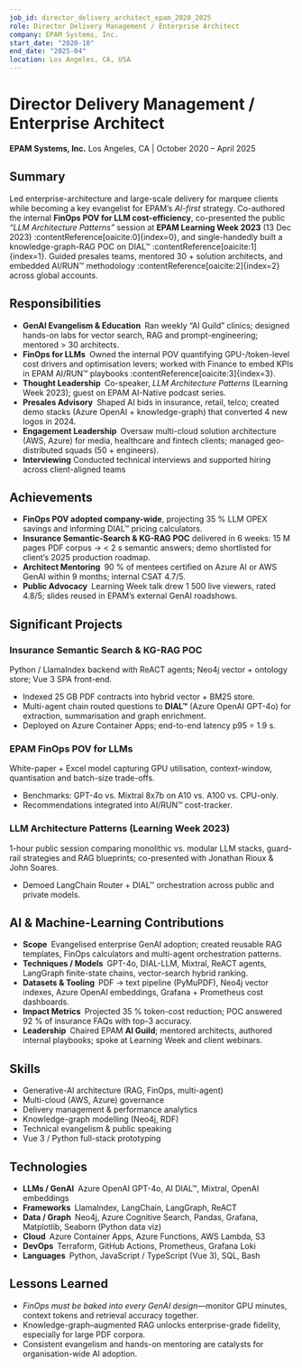 ```yaml
---
job_id: director_delivery_architect_epam_2020_2025
role: Director Delivery Management / Enterprise Architect
company: EPAM Systems, Inc.
start_date: "2020-10"
end_date: "2025-04"
location: Los Angeles, CA, USA
---
```


# Director Delivery Management / Enterprise Architect
**EPAM Systems, Inc.**
Los Angeles, CA | October 2020 – April 2025

## Summary
Led enterprise-architecture and large-scale delivery for marquee clients while becoming a key evangelist for EPAM’s *AI-first* strategy.
Co-authored the internal **FinOps POV for LLM cost-efficiency**, co-presented the public *“LLM Architecture Patterns”* session at **EPAM Learning Week 2023** (13 Dec 2023) :contentReference[oaicite:0]{index=0}, and single-handedly built a knowledge-graph-RAG POC on DIAL™ :contentReference[oaicite:1]{index=1}.
Guided presales teams, mentored 30 + solution architects, and embedded AI/RUN™ methodology :contentReference[oaicite:2]{index=2} across global accounts.

## Responsibilities
- **GenAI Evangelism & Education** Ran weekly “AI Guild” clinics; designed hands-on labs for vector search, RAG and prompt-engineering; mentored > 30 architects.
- **FinOps for LLMs** Owned the internal POV quantifying GPU-/token-level cost drivers and optimisation levers; worked with Finance to embed KPIs in EPAM AI/RUN™ playbooks :contentReference[oaicite:3]{index=3}.
- **Thought Leadership** Co-speaker, *LLM Architecture Patterns* (Learning Week 2023); guest on EPAM AI-Native podcast series.
- **Presales Advisory** Shaped AI bids in insurance, retail, telco; created demo stacks (Azure OpenAI + knowledge-graph) that converted 4 new logos in 2024.
- **Engagement Leadership** Oversaw multi-cloud solution architecture (AWS, Azure) for media, healthcare and fintech clients; managed geo-distributed squads (50 + engineers).
- **Interviewing** Conducted technical interviews and supported hiring across client-aligned teams

## Achievements
- **FinOps POV adopted company-wide**, projecting 35 % LLM OPEX savings and informing DIAL™ pricing calculators.
- **Insurance Semantic-Search & KG-RAG POC** delivered in 6 weeks: 15 M pages PDF corpus → < 2 s semantic answers; demo shortlisted for client’s 2025 production roadmap.
- **Architect Mentoring** 90 % of mentees certified on Azure AI or AWS GenAI within 9 months; internal CSAT 4.7/5.
- **Public Advocacy** Learning Week talk drew 1 500 live viewers, rated 4.8/5; slides reused in EPAM’s external GenAI roadshows.

## Significant Projects
### Insurance Semantic Search & KG-RAG POC
Python / LlamaIndex backend with ReACT agents; Neo4j vector + ontology store; Vue 3 SPA front-end.
- Indexed 25 GB PDF contracts into hybrid vector + BM25 store.
- Multi-agent chain routed questions to **DIAL™** (Azure OpenAI GPT-4o) for extraction, summarisation and graph enrichment.
- Deployed on Azure Container Apps; end-to-end latency p95 = 1.9 s.

### EPAM FinOps POV for LLMs
White-paper + Excel model capturing GPU utilisation, context-window, quantisation and batch-size trade-offs.
- Benchmarks: GPT-4o vs. Mixtral 8x7b on A10 vs. A100 vs. CPU-only.
- Recommendations integrated into AI/RUN™ cost-tracker.

### LLM Architecture Patterns (Learning Week 2023)
1-hour public session comparing monolithic vs. modular LLM stacks, guard-rail strategies and RAG blueprints; co-presented with Jonathan Rioux & John Soares.
- Demoed LangChain Router + DIAL™ orchestration across public and private models.

## AI & Machine-Learning Contributions
- **Scope** Evangelised enterprise GenAI adoption; created reusable RAG templates, FinOps calculators and multi-agent orchestration patterns.
- **Techniques / Models** GPT-4o, DIAL-LLM, Mixtral, ReACT agents, LangGraph finite-state chains, vector-search hybrid ranking.
- **Datasets & Tooling** PDF → text pipeline (PyMuPDF), Neo4j vector indexes, Azure OpenAI embeddings, Grafana + Prometheus cost dashboards.
- **Impact Metrics** Projected 35 % token-cost reduction; POC answered 92 % of insurance FAQs with top-3 accuracy.
- **Leadership** Chaired EPAM **AI Guild**; mentored architects, authored internal playbooks; spoke at Learning Week and client webinars.

## Skills
- Generative-AI architecture (RAG, FinOps, multi-agent)
- Multi-cloud (AWS, Azure) governance
- Delivery management & performance analytics
- Knowledge-graph modelling (Neo4j, RDF)
- Technical evangelism & public speaking
- Vue 3 / Python full-stack prototyping

## Technologies
- **LLMs / GenAI** Azure OpenAI GPT-4o, AI DIAL™, Mixtral, OpenAI embeddings
- **Frameworks** LlamaIndex, LangChain, LangGraph, ReACT
- **Data / Graph** Neo4j, Azure Cognitive Search, Pandas, Grafana, Matplotlib, Seaborn (Python data viz)
- **Cloud** Azure Container Apps, Azure Functions, AWS Lambda, S3
- **DevOps** Terraform, GitHub Actions, Prometheus, Grafana Loki
- **Languages** Python, JavaScript / TypeScript (Vue 3), SQL, Bash

## Lessons Learned
- *FinOps must be baked into every GenAI design*—monitor GPU minutes, context tokens and retrieval accuracy together.
- Knowledge-graph–augmented RAG unlocks enterprise-grade fidelity, especially for large PDF corpora.
- Consistent evangelism and hands-on mentoring are catalysts for organisation-wide AI adoption.

